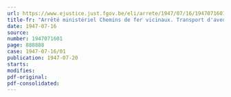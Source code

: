 ```yaml
---
url: https://www.ejustice.just.fgov.be/eli/arrete/1947/07/16/1947071601/justel
title-fr: "Arrêté ministériel Chemins de fer vicinaux. Transport d'aveugles accompagnes d'un chien"
date: 1947-07-16
source:
number: 1947071601
page: 888888
case: 1947-07-16/01
publication: 1947-07-20
starts:
modifies:
pdf-original:
pdf-consolidated:
---
```


